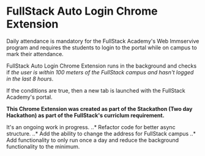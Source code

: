 # FullStack Auto Login Chrome Extension

Daily attendance is mandatory for the FullStack Academy's Web Immservive program and requires the students to login to the portal while on campus to mark their attendance.

FullStack Auto Login Chrome Extension runs in the background and checks if *the user is within 100 meters of the FullStack campus and hasn't logged in the last 8 hours*.

If the conditions are true, then a new tab is launched with the FullStack Academy's portal.

**This Chrome Extension was created as part of the Stackathon (Two day Hackathon) as part of the FullStack's curriclum requirement.**

It's an ongoing work in progress.
  ..* Refactor code for better async structure.
  ..* Add the ability to change the address for FullStack campus
  ..* Add functionality to only run once a day and reduce the background functionality to the minimum.


